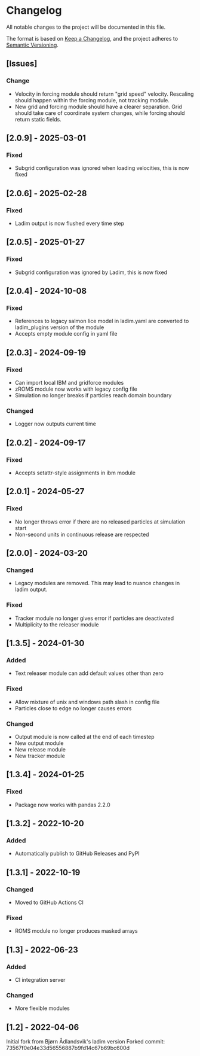 # Changelog

All notable changes to the project will be documented in this file.

The format is based on [Keep a Changelog](https://keepachangelog.com/en/1.0.0/),
and the project adheres to [Semantic Versioning](https://semver.org/spec/v2.0.0.html).

## [Issues]
### Change
- Velocity in forcing module should return "grid speed" velocity. Rescaling
  should happen within the forcing module, not tracking module.
- New grid and forcing module should have a clearer separation. Grid should
  take care of coordinate system changes, while forcing should return static
  fields.


## [2.0.9] - 2025-03-01
### Fixed
- Subgrid configuration was ignored when loading velocities, this is now fixed


## [2.0.6] - 2025-02-28
### Fixed
- Ladim output is now flushed every time step


## [2.0.5] - 2025-01-27
### Fixed
- Subgrid configuration was ignored by Ladim, this is now fixed


## [2.0.4] - 2024-10-08
### Fixed
- References to legacy salmon lice model in ladim.yaml are
  converted to ladim_plugins version of the module
- Accepts empty module config in yaml file


## [2.0.3] - 2024-09-19
### Fixed
- Can import local IBM and gridforce modules
- zROMS module now works with legacy config file
- Simulation no longer breaks if particles reach domain boundary
### Changed
- Logger now outputs current time


## [2.0.2] - 2024-09-17
### Fixed
- Accepts setattr-style assignments in ibm module


## [2.0.1] - 2024-05-27
### Fixed
- No longer throws error if there are no released particles at simulation start
- Non-second units in continuous release are respected

## [2.0.0] - 2024-03-20
### Changed
- Legacy modules are removed. This may lead to nuance changes in ladim output.
### Fixed
- Tracker module no longer gives error if particles are deactivated
- Multiplicity to the releaser module


## [1.3.5] - 2024-01-30 
### Added
- Text releaser module can add default values other than zero
### Fixed
- Allow mixture of unix and windows path slash in config file
- Particles close to edge no longer causes errors
### Changed
- Output module is now called at the end of each timestep
- New output module
- New release module
- New tracker module


## [1.3.4] - 2024-01-25
### Fixed
- Package now works with pandas 2.2.0


## [1.3.2] - 2022-10-20
### Added
- Automatically publish to GitHub Releases and PyPI


## [1.3.1] - 2022-10-19
### Changed
- Moved to GitHub Actions CI
### Fixed
- ROMS module no longer produces masked arrays


## [1.3] - 2022-06-23
### Added
- CI integration server
### Changed
- More flexible modules


## [1.2] - 2022-04-06


Initial fork from Bjørn Ådlandsvik's ladim version
Forked commit: 73567f0e04e33d56556887b9fd14c67b69bc600d
